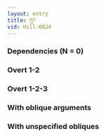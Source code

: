 ```yaml
---
layout: entry
title: དུང་
vid: Hill:0824
---
```

### Dependencies (N = 0)


### Overt 1-2


### Overt 1-2-3


### With oblique arguments


### With unspecified obliques
